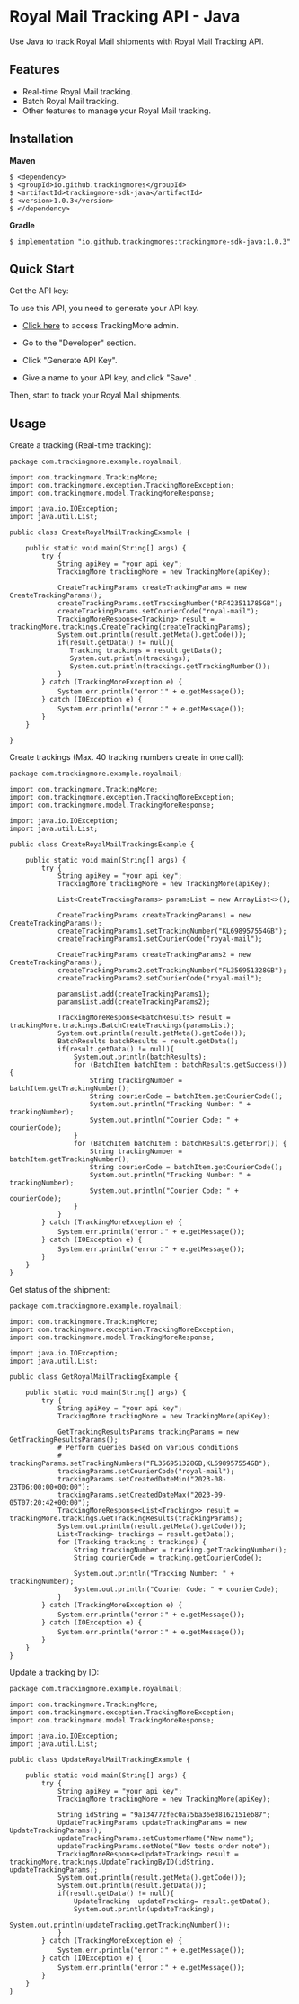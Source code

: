 Royal Mail Tracking API - Java
================================
Use Java to track Royal Mail shipments with Royal Mail Tracking API.

Features
--------
- Real-time Royal Mail tracking.
- Batch Royal Mail tracking.
- Other features to manage your Royal Mail tracking.

Installation
------------

**Maven**

    $ <dependency>
    $ <groupId>io.github.trackingmores</groupId>
    $ <artifactId>trackingmore-sdk-java</artifactId>
    $ <version>1.0.3</version>
    $ </dependency>

**Gradle**

    $ implementation "io.github.trackingmores:trackingmore-sdk-java:1.0.3"

Quick Start
----------
Get the API key:

To use this API, you need to generate your API key.

- <a href="https://admin.trackingmore.com/developer/apikey" target="_blank" rel="noreferrer">
  Click here</a> to access TrackingMore admin.

- Go to the "Developer" section.

- Click "Generate API Key".

- Give a name to your API key, and click "Save" .


Then, start to track your Royal Mail shipments.

Usage
----------

Create a tracking (Real-time tracking):

    package com.trackingmore.example.royalmail;
    
    import com.trackingmore.TrackingMore;
    import com.trackingmore.exception.TrackingMoreException;
    import com.trackingmore.model.TrackingMoreResponse;
    
    import java.io.IOException;
    import java.util.List;
    
    public class CreateRoyalMailTrackingExample {
    
        public static void main(String[] args) {
            try {
                String apiKey = "your api key";
                TrackingMore trackingMore = new TrackingMore(apiKey);
                
                CreateTrackingParams createTrackingParams = new CreateTrackingParams();
                createTrackingParams.setTrackingNumber("RF423511785GB");
                createTrackingParams.setCourierCode("royal-mail");
                TrackingMoreResponse<Tracking> result = trackingMore.trackings.CreateTracking(createTrackingParams);
                System.out.println(result.getMeta().getCode());
                if(result.getData() != null){
                   Tracking trackings = result.getData();
                   System.out.println(trackings);
                   System.out.println(trackings.getTrackingNumber());
                }
            } catch (TrackingMoreException e) {
                System.err.println("error：" + e.getMessage());
            } catch (IOException e) {
                System.err.println("error：" + e.getMessage());
            }
        }
    
    }


Create trackings (Max. 40 tracking numbers create in one call):

    package com.trackingmore.example.royalmail;
    
    import com.trackingmore.TrackingMore;
    import com.trackingmore.exception.TrackingMoreException;
    import com.trackingmore.model.TrackingMoreResponse;
    
    import java.io.IOException;
    import java.util.List;
    
    public class CreateRoyalMailTrackingsExample {
    
        public static void main(String[] args) {
            try {
                String apiKey = "your api key";
                TrackingMore trackingMore = new TrackingMore(apiKey);
                
                List<CreateTrackingParams> paramsList = new ArrayList<>();
                
                CreateTrackingParams createTrackingParams1 = new CreateTrackingParams();
                createTrackingParams1.setTrackingNumber("KL698957554GB");
                createTrackingParams1.setCourierCode("royal-mail");
                
                CreateTrackingParams createTrackingParams2 = new CreateTrackingParams();
                createTrackingParams2.setTrackingNumber("FL356951328GB");
                createTrackingParams2.setCourierCode("royal-mail");
                
                paramsList.add(createTrackingParams1);
                paramsList.add(createTrackingParams2);
                
                TrackingMoreResponse<BatchResults> result = trackingMore.trackings.BatchCreateTrackings(paramsList);
                System.out.println(result.getMeta().getCode());
                BatchResults batchResults = result.getData();
                if(result.getData() != null){
                    System.out.println(batchResults);
                    for (BatchItem batchItem : batchResults.getSuccess()) {
                        String trackingNumber = batchItem.getTrackingNumber();
                        String courierCode = batchItem.getCourierCode();
                        System.out.println("Tracking Number: " + trackingNumber);
                        System.out.println("Courier Code: " + courierCode);
                    }
                    for (BatchItem batchItem : batchResults.getError()) {
                        String trackingNumber = batchItem.getTrackingNumber();
                        String courierCode = batchItem.getCourierCode();
                        System.out.println("Tracking Number: " + trackingNumber);
                        System.out.println("Courier Code: " + courierCode);
                    }
                }
            } catch (TrackingMoreException e) {
                System.err.println("error：" + e.getMessage());
            } catch (IOException e) {
                System.err.println("error：" + e.getMessage());
            }
        }
    }


Get status of the shipment:

    package com.trackingmore.example.royalmail;
    
    import com.trackingmore.TrackingMore;
    import com.trackingmore.exception.TrackingMoreException;
    import com.trackingmore.model.TrackingMoreResponse;
    
    import java.io.IOException;
    import java.util.List;
    
    public class GetRoyalMailTrackingExample {
    
        public static void main(String[] args) {
            try {
                String apiKey = "your api key";
                TrackingMore trackingMore = new TrackingMore(apiKey);
                
                GetTrackingResultsParams trackingParams = new GetTrackingResultsParams();
                # Perform queries based on various conditions
                # trackingParams.setTrackingNumbers("FL356951328GB,KL698957554GB");
                trackingParams.setCourierCode("royal-mail");
                trackingParams.setCreatedDateMin("2023-08-23T06:00:00+00:00");
                trackingParams.setCreatedDateMax("2023-09-05T07:20:42+00:00");
                TrackingMoreResponse<List<Tracking>> result = trackingMore.trackings.GetTrackingResults(trackingParams);
                System.out.println(result.getMeta().getCode());
                List<Tracking> trackings = result.getData();
                for (Tracking tracking : trackings) {
                    String trackingNumber = tracking.getTrackingNumber();
                    String courierCode = tracking.getCourierCode();
                    
                    System.out.println("Tracking Number: " + trackingNumber);
                    System.out.println("Courier Code: " + courierCode);
                }
            } catch (TrackingMoreException e) {
                System.err.println("error：" + e.getMessage());
            } catch (IOException e) {
                System.err.println("error：" + e.getMessage());
            }
        }
    }


Update a tracking by ID:

    package com.trackingmore.example.royalmail;
    
    import com.trackingmore.TrackingMore;
    import com.trackingmore.exception.TrackingMoreException;
    import com.trackingmore.model.TrackingMoreResponse;
    
    import java.io.IOException;
    import java.util.List;
    
    public class UpdateRoyalMailTrackingExample {
    
        public static void main(String[] args) {
            try {
                String apiKey = "your api key";
                TrackingMore trackingMore = new TrackingMore(apiKey);
                
                String idString = "9a134772fec0a75ba36ed8162151eb87";
                UpdateTrackingParams updateTrackingParams = new UpdateTrackingParams();
                updateTrackingParams.setCustomerName("New name");
                updateTrackingParams.setNote("New tests order note");
                TrackingMoreResponse<UpdateTracking> result = trackingMore.trackings.UpdateTrackingByID(idString, updateTrackingParams);
                System.out.println(result.getMeta().getCode());
                System.out.println(result.getData());
                if(result.getData() != null){
                    UpdateTracking  updateTracking= result.getData();
                    System.out.println(updateTracking);
                    System.out.println(updateTracking.getTrackingNumber());
                }
            } catch (TrackingMoreException e) {
                System.err.println("error：" + e.getMessage());
            } catch (IOException e) {
                System.err.println("error：" + e.getMessage());
            }
        }
    }
